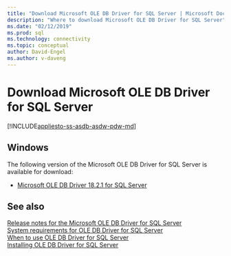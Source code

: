 ```yaml
---
title: "Download Microsoft OLE DB Driver for SQL Server | Microsoft Docs"
description: "Where to download Microsoft OLE DB Driver for SQL Server"
ms.date: "02/12/2019"
ms.prod: sql
ms.technology: connectivity
ms.topic: conceptual
author: David-Engel
ms.author: v-daveng
---
```

# Download Microsoft OLE DB Driver for SQL Server

[!INCLUDE[appliesto-ss-asdb-asdw-pdw-md](../../includes/appliesto-ss-asdb-asdw-pdw-md.md)]

## Windows
The following version of the Microsoft OLE DB Driver for SQL Server is available for download:
 * [Microsoft OLE DB Driver 18.2.1 for SQL Server](https://go.microsoft.com/fwlink/?linkid=871294)

## See also
[Release notes for the Microsoft OLE DB Driver for SQL Server](release-notes-for-oledb-driver-for-sql-server.md)  
[System requirements for OLE DB Driver for SQL Server](system-requirements-for-oledb-driver-for-sql-server.md)  
[When to use OLE DB Driver for SQL Server](when-to-use-oledb-driver-for-sql-server.md)  
[Installing OLE DB Driver for SQL Server](applications/installing-oledb-driver-for-sql-server.md)
